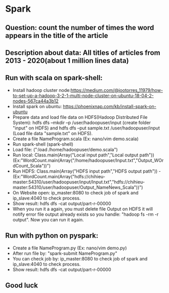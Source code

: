 # Spark
## Question: count the number of times the word appears in the title of the article
## Description about data: All titles of articles from 2013 - 2020(about 1 million lines data)
## Run with scala on spark-shell:
- Install hadoop cluster node:https://medium.com/@jootorres_11979/how-to-set-up-a-hadoop-3-2-1-multi-node-cluster-on-ubuntu-18-04-2-nodes-567ca44a3b12
- Install spark on ubuntu: https://phoenixnap.com/kb/install-spark-on-ubuntu
- Prepare data and load file data on HDFS(Hadoop Distributed File System): hdfs dfs –mkdir –p /user/hadoopuser/input (create folder "input" on HDFS) and hdfs dfs –put sample.txt /user/hadoopuser/input (Load file data "sample.txt" on HDFS).
- Create a file NameProgram.scala (Ex: nano/vim demo.scala)
- Run spark-shell (spark-shell)
- Load file: (":load /home/hadoopuser/demo.scala")
- Run local: Class.main(Array("Local input path","Local output path")) (Ex:"WordCount.main(Array("/home/hadoopuser/Input.txt","Output_WOrdCount_Scala"))")
- Run HDFS:  Class.main(Array("HDFS input path","HDFS output path")) - (Ex:"WordCount.main(Array("hdfs://chihieu-master:54310/user/hadoopuser/input/Input.txt","hdfs://chihieu-master:54310/user/hadoopuser/Output_NameNews_Scala"))")
- On Website open: ip_master:8080 to check job of spark and ip_slave:4040 to check process.
- Show result: hdfs dfs -cat output/part-r-00000
- When you run it a again, you must delete file Output on HDFS it will notify error file output already exists so you handle: "hadoop fs -rm -r output". Now you can run it again.
## Run with python on pyspark:
- Create a file NameProgram.py (Ex: nano/vim demo.py)
- After run file by: "spark-submit NameProgram.py"
- You can check job by: ip_master:8080 to check job of spark and ip_slave:4040 to check process.
- Show result:  hdfs dfs -cat output/part-r-00000
## Good luck 
